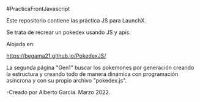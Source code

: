 #PracticaFrontJavascript

Este repositorio contiene las práctica JS para LaunchX.

Se trata de recrear un pokedex usando JS y apis.

Alojada en:

https://begama21.github.io/PokedexJS/

La segunda página "Gen1" buscar los pokemones por generación creando la estructura y creando todo de manera dinámica con programación asíncrona y con su propio archivo "pokedex.js".

-Creado por Alberto García. Marzo 2022.
